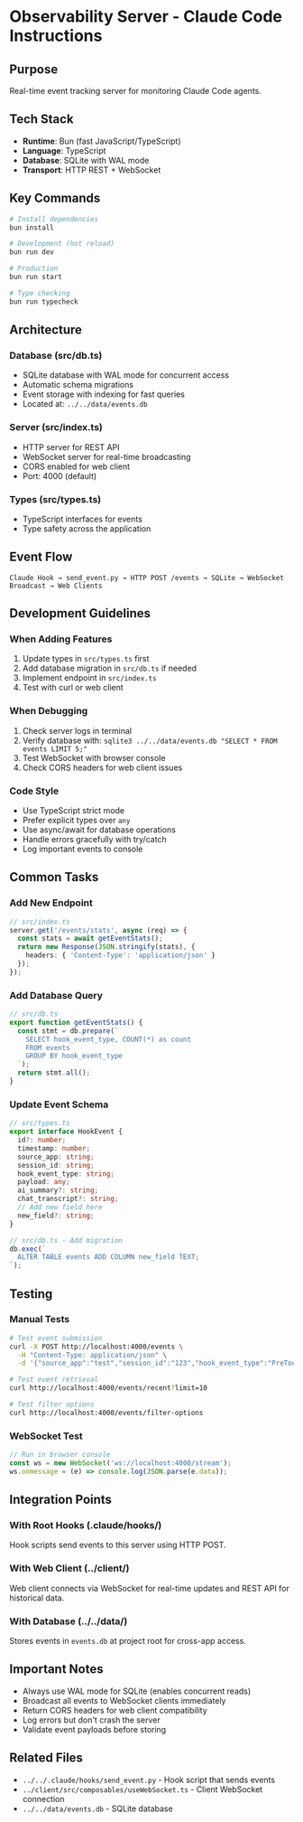 # Observability Server - Claude Code Instructions

## Purpose
Real-time event tracking server for monitoring Claude Code agents.

## Tech Stack
- **Runtime**: Bun (fast JavaScript/TypeScript)
- **Language**: TypeScript
- **Database**: SQLite with WAL mode
- **Transport**: HTTP REST + WebSocket

## Key Commands

```bash
# Install dependencies
bun install

# Development (hot reload)
bun run dev

# Production
bun run start

# Type checking
bun run typecheck
```

## Architecture

### Database (src/db.ts)
- SQLite database with WAL mode for concurrent access
- Automatic schema migrations
- Event storage with indexing for fast queries
- Located at: `../../data/events.db`

### Server (src/index.ts)
- HTTP server for REST API
- WebSocket server for real-time broadcasting
- CORS enabled for web client
- Port: 4000 (default)

### Types (src/types.ts)
- TypeScript interfaces for events
- Type safety across the application

## Event Flow

```
Claude Hook → send_event.py → HTTP POST /events → SQLite → WebSocket Broadcast → Web Clients
```

## Development Guidelines

### When Adding Features
1. Update types in `src/types.ts` first
2. Add database migration in `src/db.ts` if needed
3. Implement endpoint in `src/index.ts`
4. Test with curl or web client

### When Debugging
1. Check server logs in terminal
2. Verify database with: `sqlite3 ../../data/events.db "SELECT * FROM events LIMIT 5;"`
3. Test WebSocket with browser console
4. Check CORS headers for web client issues

### Code Style
- Use TypeScript strict mode
- Prefer explicit types over `any`
- Use async/await for database operations
- Handle errors gracefully with try/catch
- Log important events to console

## Common Tasks

### Add New Endpoint
```typescript
// src/index.ts
server.get('/events/stats', async (req) => {
  const stats = await getEventStats();
  return new Response(JSON.stringify(stats), {
    headers: { 'Content-Type': 'application/json' }
  });
});
```

### Add Database Query
```typescript
// src/db.ts
export function getEventStats() {
  const stmt = db.prepare(`
    SELECT hook_event_type, COUNT(*) as count
    FROM events
    GROUP BY hook_event_type
  `);
  return stmt.all();
}
```

### Update Event Schema
```typescript
// src/types.ts
export interface HookEvent {
  id?: number;
  timestamp: number;
  source_app: string;
  session_id: string;
  hook_event_type: string;
  payload: any;
  ai_summary?: string;
  chat_transcript?: string;
  // Add new field here
  new_field?: string;
}

// src/db.ts - Add migration
db.exec(`
  ALTER TABLE events ADD COLUMN new_field TEXT;
`);
```

## Testing

### Manual Tests
```bash
# Test event submission
curl -X POST http://localhost:4000/events \
  -H "Content-Type: application/json" \
  -d '{"source_app":"test","session_id":"123","hook_event_type":"PreToolUse","payload":{}}'

# Test event retrieval
curl http://localhost:4000/events/recent?limit=10

# Test filter options
curl http://localhost:4000/events/filter-options
```

### WebSocket Test
```javascript
// Run in browser console
const ws = new WebSocket('ws://localhost:4000/stream');
ws.onmessage = (e) => console.log(JSON.parse(e.data));
```

## Integration Points

### With Root Hooks (.claude/hooks/)
Hook scripts send events to this server using HTTP POST.

### With Web Client (../client/)
Web client connects via WebSocket for real-time updates and REST API for historical data.

### With Database (../../data/)
Stores events in `events.db` at project root for cross-app access.

## Important Notes

- Always use WAL mode for SQLite (enables concurrent reads)
- Broadcast all events to WebSocket clients immediately
- Return CORS headers for web client compatibility
- Log errors but don't crash the server
- Validate event payloads before storing

## Related Files

- `../../.claude/hooks/send_event.py` - Hook script that sends events
- `../client/src/composables/useWebSocket.ts` - Client WebSocket connection
- `../../data/events.db` - SQLite database
